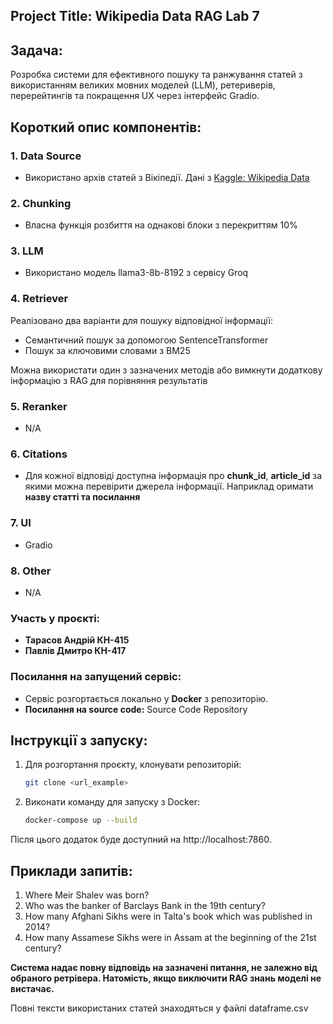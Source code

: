 ## Project Title: Wikipedia Data RAG Lab 7

## Задача:
Розробка системи для ефективного пошуку та ранжування статей з використанням великих мовних моделей (LLM), ретериверів, перерейтингів та покращення UX через інтерфейс Gradio.

## Короткий опис компонентів:

### 1. Data Source
- Використано архів статей з Вікіпедії. Дані з [Kaggle: Wikipedia Data](https://www.kaggle.com/datasets/ismaeldwikat/wikipedia/data)

### 2. Chunking
- Власна функція розбиття на однакові блоки з перекриттям 10%

### 3. LLM
  - Використано модель llama3-8b-8192 з сервісу Groq

### 4. Retriever
Реалізовано два варіанти для пошуку відповідної інформації:
  - Семантичний пошук за допомогою SentenceTransformer
  - Пошук за ключовими словами з BM25

Можна використати один з зазначених методів або вимкнути додаткову інформацію з RAG для порівняння результатів

### 5. Reranker
- N/A

### 6. Citations
  - Для кожної відповіді доступна інформація про **chunk_id**, **article_id** за якими можна перевірити джерела інформації. Наприклад оримати **назву статті та посилання**

### 7. UI
- Gradio

### 8. Other
- N/A

### Участь у проєкті:
- **Тарасов Андрій КН-415**
- **Павлів Дмитро  КН-417**

### Посилання на запущений сервіс:
- Сервіс розгортається локально у **Docker** з репозиторію.
- **Посилання на source code:**
    Source Code Repository

## Інструкції з запуску:
1. Для розгортання проєкту, клонувати репозиторій:
   ```bash
   git clone <url_example>
   
2. Виконати команду для запуску з Docker:

    ``` bash
    docker-compose up --build
    ```

Після цього додаток буде доступний на http://localhost:7860.


## Приклади запитів:

1. Where Meir Shalev was born?
2. Who was the banker of Barclays Bank in the 19th century?
3. How many Afghani Sikhs were in Talta's book which was published in 2014?
4. How many Assamese Sikhs were in Assam at the beginning of the 21st century?

**Система надає повну відповідь на зазначені питання, не залежно від обраного ретрівера. Натомість, якщо виключити RAG знань моделі не вистачає.**

Повні тексти використаних статей знаходяться у файлі dataframe.csv
